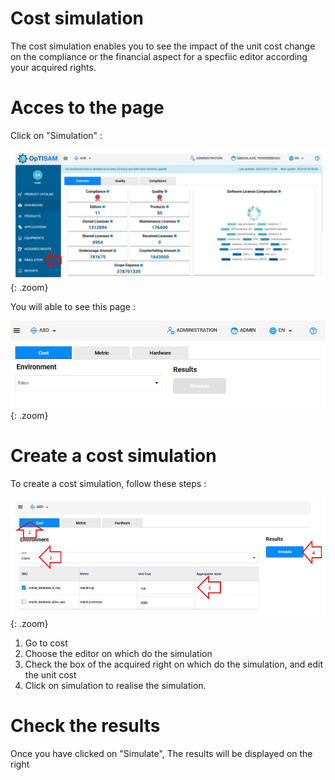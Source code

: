 # Cost simulation

The cost simulation enables you to see the impact of the unit cost change on the compliance  or the financial aspect for a specfiic editor according your acquired rights. 

# Acces to the page 

Click on "Simulation" :

![select APM](../../../img/exploring/simulation/SimulationAccess.jpg){: .zoom}

You will able to see this page :

![select APM](../../../img/exploring/simulation/createSimulation.jpg){: .zoom}

# Create a cost simulation

To create a cost simulation, follow these steps : 

<!-- Image à ajouter-->
![select APM](../../../img/simuMana/createCostSimu.jpg){: .zoom}

1. Go to cost
2. Choose the editor on which do the simulation
3. Check the box of the acquired right on which do the simulation, and edit the unit cost
4. Click on simulation to realise the simulation. 

# Check the results

Once you have clicked on "Simulate", The results will be displayed on the right


<!-- Image à ajouter--
![select APM](../../../img/simuMana/resultCost.png){: .zoom}

The results are displayed by sku witch 3 attributes:

- Total computed cost before simulation : The last cost
- Total computed cost after simulation : The new cost
- Delta : Difference between the last cost and the new one.

Notice that the color of the frame of each sku depends of the "Delta":

- <span style="color:red">Red : The new total cost is greater than the last one, so "Delta" > 0 </span>

- <span style="color:green">Green : The new total cost is lesser than the last one, so "Delta" < 0 </span>


You can also check the differents total costs by editor before and after the simulation on the top on the results.